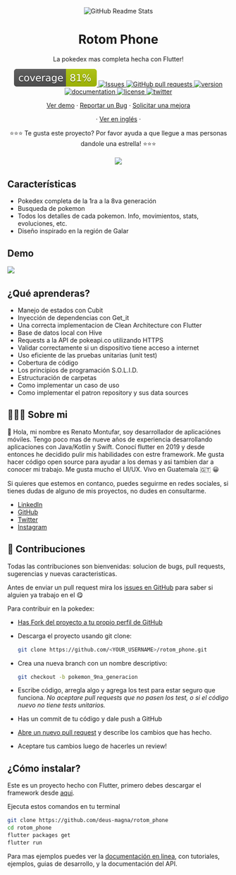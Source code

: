 <p align="center">
 <img width="100px" src="https://res.cloudinary.com/rmontufar1792/image/upload/v1619156157/github/rotom_phone.svg" align="center" alt="GitHub Readme Stats" />
 <h1 align="center">Rotom Phone</h1>
 <p align="center">La pokedex mas completa hecha con Flutter!</p>
</p>
  <p align="center">
    <a href="">
      <img src="coverage_badge.svg" />
    </a>
    <a href="https://github.com/deus-magna/rotom_phone/issues">
      <img alt="Issues" src="https://img.shields.io/github/issues/deus-magna/rotom_phone?color=0088ff" />
    </a>
    <a href="https://github.com/deus-magna/rotom_phone/pulls">
      <img alt="GitHub pull requests" src="https://img.shields.io/github/issues-pr/deus-magna/rotom_phone?color=0088ff" />
    </a>
    <a href="https://img.shields.io/badge/version-1.0.0-blue">
      <img alt="version" src="https://img.shields.io/badge/version-1.0.0-blue" />
    </a>
    <a href="https://img.shields.io/badge/documentation-yes-success">
      <img alt="documentation" src="https://img.shields.io/badge/documentation-yes-success" />
    </a>
    <a href="https://img.shields.io/badge/License-MIT-yellow.svg">
      <img alt="license" src="https://img.shields.io/badge/License-MIT-yellow.svg" />
    </a>
     <a href="https://img.shields.io/twitter/follow/deus_magna?style=social">
      <img alt="twitter" src="https://img.shields.io/twitter/follow/deus_magna?style=social" />
    </a>
  </p>

  <p align="center">
    <a href="#demo">Ver demo</a>
    ·
    <a href="https://github.com/deus-magna/rotom_phone/issues/new/choose">Reportar un Bug</a>
    ·
    <a href="https://github.com/deus-magna/rotom_phone/issues/new/choose">Solicitar una mejora</a>
  </p>
  <p align="center">
    ·
    <a href="/docs/readme_en.md">Ver en inglés</a>
    ·
  </p>
</p>
<p align="center">⭐️⭐️⭐️ Te gusta este proyecto? Por favor ayuda a que llegue a mas personas dandole una estrella! ⭐️⭐️⭐️
<br>
<br>
<img width="800px" src="https://res.cloudinary.com/rmontufar1792/image/upload/v1620198066/github/rotom_portada.png"/>

## Características
- Pokedex completa de la 1ra a la 8va generación
- Busqueda de pokemon
- Todos los detalles de cada pokemon. Info, movimientos, stats, evoluciones, etc.
- Diseño inspirado en la región de Galar

## Demo
<img src="https://media.giphy.com/media/yiWCl9U98dMo9024bV/giphy.gif" width="250">

<br>

## ¿Qué aprenderas?
- Manejo de estados con Cubit
- Inyección de dependencias con Get_it
- Una correcta implementacion de Clean Architecture con Flutter
- Base de datos local con Hive
- Requests a la API de pokeapi.co utilizando HTTPS
- Validar correctamente si un dispositivo tiene acceso a internet
- Uso eficiente de las pruebas unitarias (unit test)
- Cobertura de código
- Los principios de programación S.O.L.I.D.
- Estructuración de carpetas
- Como implementar un caso de uso
- Como implementar el patron repository y sus data sources

## 👨🏻‍💻 Sobre mi
👋 Hola, mi nombre es Renato Montufar, soy desarrollador de aplicaciónes móviles. Tengo poco mas de nueve años de experiencia desarrollando aplicaciones con Java/Kotlin y Swift. Conocí flutter en 2019 y desde entonces he decidido pulir mis habilidades con estre framework. Me gusta hacer código open source para ayudar a los demas y asi tambien dar a conocer mi trabajo. Me gusta mucho el UI/UX. Vivo en Guatemala 🇬🇹 😀

Si quieres que estemos en contanco, puedes seguirme en redes sociales, si tienes dudas de alguno de mis proyectos, no dudes en consultarme.

- [LinkedIn](https://www.linkedin.com/in/deus-magna/)
- [GitHub](https://github.com/deus-magna/)
- [Twitter](https://twitter.com/deus_magna)
- [Instagram](https://www.instagram.com/deus_magna/) 

## 🤝 Contribuciones

Todas las contribuciones son bienvenidas: solucion de bugs, pull requests, sugerencias y nuevas caracteristicas.

Antes de enviar un pull request mira los [issues en GitHub](https://github.com/deus-magna/rotom_phone/issues) para saber si alguien ya trabajo en el 😋

Para contribuir en la pokedex:

- [Has Fork del proyecto a tu propio perfil de GitHub](https://help.github.com/articles/fork-a-repo/)

- Descarga el proyecto usando git clone:

    ```sh
    git clone https://github.com/<YOUR_USERNAME>/rotom_phone.git
    ```

- Crea una nueva branch con un nombre descriptivo:

    ```sh
    git checkout -b pokemon_9na_generacion
    ```

- Escribe código, arregla algo y agrega los test para estar seguro que funciona. *No aceptare pull requests que no pasen los test, o si el código nuevo no tiene tests unitarios.*

- Has un commit de tu código y dale push a GitHub

- [Abre un nuevo pull request](https://help.github.com/articles/creating-a-pull-request/) y describe los cambios que has hecho.

- Aceptare tus cambios luego de hacerles un review!

## ¿Cómo instalar?

Este es un proyecto hecho con Flutter, primero debes descargar el framework desde [aqui](https://flutter.dev/docs/get-started/install).

Ejecuta estos comandos en tu terminal

```sh
git clone https://github.com/deus-magna/rotom_phone
cd rotom_phone
flutter packages get
flutter run
```

Para mas ejemplos puedes ver la
[documentación en linea](https://flutter.dev/docs), con tutoriales,
ejemplos, guias de desarrollo, y la documentación del API.
